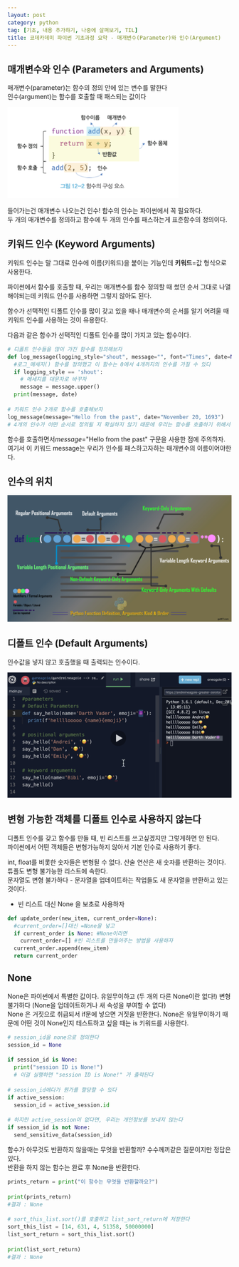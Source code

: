 ```yaml
---
layout: post
category: python
tag: [기초, 내용 추가하기, 나중에 살펴보기, TIL]
title: 코데카데미 파이썬 기초과정 요약 - 매개변수(Parameter)와 인수(Argument)
---
```


## 매개변수와 인수 (Parameters and Arguments)

<div class="message">
매개변수(parameter)는 함수의 정의 안에 있는 변수를 말한다<br>
인수(argument)는 함수를 호출할 때 패스되는 값이다
</div>  

![매개변수와 인수](/public/img/param-arg.png)

들어가는건 매개변수 나오는건 인수! 함수의 인수는 파이썬에서 꼭 필요하다.   
두 개의 매개변수를 정의하고 함수에 두 개의 인수를 패스하는게 표준함수의 정의이다. 
<br>

## 키워드 인수 (Keyword Arguments)

<div class="message">
키워드 인수는 말 그대로 인수에 이름(키워드)을 붙이는 기능인데 <strong>키워드</strong>=값 형식으로 사용한다. 
</div>

파이썬에서 함수를 호출할 때, 우리는 매개변수를 함수 정의할 때 썼던 순서 그대로 나열해야되는데 키워드 인수를 사용하면 그렇지 않아도 된다. 

함수가 선택적인 디폴트 인수를 많이 갖고 있을 때나 매개변수의 순서를 알기 어려울 때 키워드 인수를 사용하는 것이 유용한다.    

다음과 같은 함수가 선택적인 디폴트 인수를 많이 가지고 있는 함수이다.  

```python
# 디폴트 인수들을 많이 가진 함수를 정의해보자
def log_message(logging_style="shout", message="", font="Times", date=None):
  #로그_메세지() 함수를 정의했고 이 함수는 0에서 4개까지의 인수를 가질 수 있다
  if logging_style == 'shout':
    # 메세지를 대문자로 바꾸자
    message = message.upper()
  print(message, date)
 
# 키워드 인수 2개로 함수를 호출해보자
log_message(message="Hello from the past", date="November 20, 1693")
# 4개의 인수가 어떤 순서로 정의될 지 확실하지 않기 때문에 우리는 함수를 호출하기 위해서 매개변수 이름을 쓸 수 있다
```

함수를 호출하면서<em>message</em>="Hello from the past" 구문을 사용한 점에 주의하자.  
여기서 이 키워드 message는 우리가 인수를 패스하고자하는 매개변수의 이름이어야한다.  

## 인수의 위치 

![인수의 위치와 순서](/public/img/python-function-definition-arguments-kind-and-order.jpeg)


## 디폴트 인수 (Default Arguments)
인수값을 넣지 않고 호출했을 때 출력되는 인수이다.

![디폴트 인수](/public/img/defaultp.png)

## 변형 가능한 객체를 디폴트 인수로 사용하지 않는다

디폴트 인수를 갖고 함수를 만들 때, 빈 리스트를 쓰고싶겠지만 그렇게하면 안 된다.  
파이썬에서 어떤 객체들은 변형가능하지 않아서 기본 인수로 사용하기 좋다.      

int, float를 비롯한 숫자들은 변형될 수 없다. 산술 연산은 새 숫자를 반환하는 것이다.  
튜플도 변형 불가능한 리스트에 속한다.  
문자열도 변형 불가하다 - 문자열을 업데이트하는 작업들도 새 문자열을 반환하고 있는 것이다.   

* 빈 리스트 대신 None 을 보초로 사용하자

```python
def update_order(new_item, current_order=None): 
  #current_order=[]대신 =None을 넣고
  if current_order is None: #None이라면
    current_order=[] #빈 리스트를 만들어주는 방법을 사용하자
  current_order.append(new_item)
  return current_order
```

## None

None은 파이썬에서 특별한 값이다. 유일무이하고 (두 개의 다른 None이란 없다!) 변형불가하다 (None을 업데이트하거나 새 속성을 부여할 수 없다)  
None 은 거짓으로 취급되서 if문에 넣으면 거짓을 반환한다. None은 유일무이하기 때문에 어떤 것이 None인지 테스트하고 싶을 때는 is 키워드를 사용한다. 

```python
# session_id을 none으로 정의한다
session_id = None
 
if session_id is None:
  print("session ID is None!")
  # 이걸 실행하면 "session ID is None!" 가 출력된다
 
# session_id에다가 뭔가를 할당할 수 있다
if active_session:
  session_id = active_session.id
 
# 하지만 active_session이 없다면, 우리는 개인정보를 보내지 않는다
if session_id is not None:
  send_sensitive_data(session_id)
```

함수가 아무것도 반환하지 않을때는 무엇을 반환할까? 수수께끼같은 질문이지만 정답은 있다.   
반환을 하지 않는 함수는 완료 후 None을 반환한다.  

```python
prints_return = print("이 함수는 무엇을 반환할까요?")

print(prints_return)
#결과 : None

# sort_this_list.sort()를 호출하고 list_sort_return에 저장한다
sort_this_list = [14, 631, 4, 51358, 50000000]
list_sort_return = sort_this_list.sort()

print(list_sort_return)
#결과 : None
```
